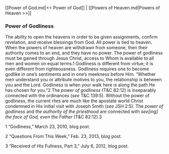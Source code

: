 [[Power of God.md|<< Power of God]]  |  [[Powers of Heaven.md|Powers of Heaven >>]]

### Power of Godliness
The ability to open the heavens in order to be given assignments, confirm revelation, and receive blessings from God. All power is tied to heaven. When the powers of heaven are withdrawn from someone, then their authority comes to an end, and they have no power. The power of godliness must be gained through Jesus Christ, access to Whom is available to all men and women on equal terms.1 Godliness is different from virtue; it is even different from righteousness. Godliness requires one to become godlike in one’s sentiments and in one’s meekness before Him. “Whether men understand you or attribute motives to you, the relationship is between you and the Lord. Godliness is when your walk here is along the path He has chosen for you.”2 The *power of godliness* (T&C 82:12) is inseparably connected with the ordinances (*see* T&C 139:5). Without the power of godliness, the current rites are much like the apostate world Christ condemned in His initial visit with Joseph Smith (*see* JSH 2:5). The *power of godliness* and *the authority of the priesthood* are connected with *see[ing] the face of God, even the Father* (T&C 82:12).3



1 “Godliness,” March 23, 2010, blog post.


2 “Questions From This Week,” Feb. 23, 2013, blog post.


3 “Received of His Fullness, Part 3,” July 6, 2012, blog post.